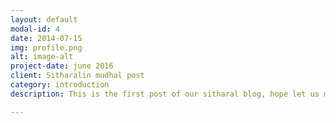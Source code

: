 ```yaml
---
layout: default
modal-id: 4
date: 2014-07-15
img: profile.png
alt: image-alt
project-date: june 2016
client: Sitharalin mudhal post
category: introduction
description: This is the first post of our sitharal blog, hope let us move our towards the great community and have some exposure towards our surroundings.

---
```


